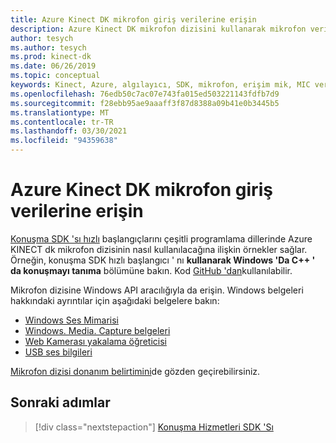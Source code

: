 ```yaml
---
title: Azure Kinect DK mikrofon giriş verilerine erişin
description: Azure Kinect DK mikrofon dizisini kullanarak mikrofon verilerinin nasıl alınacağını anlayın.
author: tesych
ms.author: tesych
ms.prod: kinect-dk
ms.date: 06/26/2019
ms.topic: conceptual
keywords: Kinect, Azure, algılayıcı, SDK, mikrofon, erişim mik, MIC verileri
ms.openlocfilehash: 76edb50c7ac07e743fa015ed503221143fdfb7d9
ms.sourcegitcommit: f28ebb95ae9aaaff3f87d8388a09b41e0b3445b5
ms.translationtype: MT
ms.contentlocale: tr-TR
ms.lasthandoff: 03/30/2021
ms.locfileid: "94359638"
---
```

# <a name="access-azure-kinect-dk-microphone-input-data"></a>Azure Kinect DK mikrofon giriş verilerine erişin

[Konuşma SDK 'sı hızlı](../cognitive-services/speech-service/index.yml) başlangıçlarını çeşitli programlama dillerinde Azure KINECT dk mikrofon dizisinin nasıl kullanılacağına ilişkin örnekler sağlar.
Örneğin, konuşma SDK hızlı başlangıcı ' nı **kullanarak Windows 'Da C++ ' da konuşmayı tanıma** bölümüne bakın. Kod [GitHub 'dan](https://github.com/Azure-Samples/cognitive-services-speech-sdk/tree/master/quickstart/cpp)kullanılabilir.

Mikrofon dizisine Windows API aracılığıyla da erişin. Windows belgeleri hakkındaki ayrıntılar için aşağıdaki belgelere bakın:

* [Windows Ses Mimarisi](/windows-hardware/drivers/audio/windows-audio-architecture)
* [Windows. Media. Capture belgeleri](/uwp/api/Windows.Media.Capture)
* [Web Kamerası yakalama öğreticisi](/windows/uwp/audio-video-camera/basic-photo-video-and-audio-capture-with-mediacapture)
* [USB ses bilgileri](/windows-hardware/drivers/audio/usb-2-0-audio-drivers)

[Mikrofon dizisi donanım belirtimini](hardware-specification.md#microphone-array)de gözden geçirebilirsiniz.

## <a name="next-steps"></a>Sonraki adımlar

>[!div class="nextstepaction"]
>[Konuşma Hizmetleri SDK 'Sı](../cognitive-services/speech-service/index.yml)
